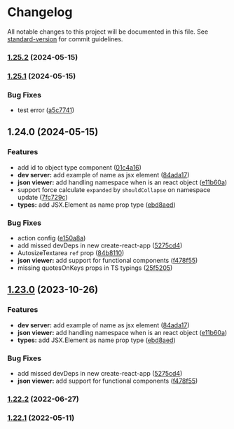 # Changelog

All notable changes to this project will be documented in this file. See [standard-version](https://github.com/conventional-changelog/standard-version) for commit guidelines.

### [1.25.2](https://github.com/Yilun-Sun/react-json-view/compare/v1.25.1...v1.25.2) (2024-05-15)

### [1.25.1](https://github.com/Yilun-Sun/react-json-view/compare/v1.24.0...v1.25.1) (2024-05-15)


### Bug Fixes

* test error ([a5c7741](https://github.com/Yilun-Sun/react-json-view/commit/a5c77411e93e858d9e2535ab5a0842fe448bda0b))

## 1.24.0 (2024-05-15)


### Features

* add id to object type component ([01c4a16](https://github.com/Yilun-Sun/react-json-view/commit/01c4a1636a3ddfd6d5f976cb8bb9159b9caa5fba))
* **dev server:** add example of name as jsx element ([84ada17](https://github.com/Yilun-Sun/react-json-view/commit/84ada17617ad1df0e748e5cf6383f9cdcefa6e02))
* **json viewer:** add handling namespace when is an react object ([e11b60a](https://github.com/Yilun-Sun/react-json-view/commit/e11b60af87fa1755554cb5c846d1d49ea12d131e))
* support force calculate `expanded` by `shouldCollapse` on namespace update ([7fc729c](https://github.com/Yilun-Sun/react-json-view/commit/7fc729c6bb147834b53867f79a34ebf7165c9e49))
* **types:** add JSX.Element as name prop type ([ebd8aed](https://github.com/Yilun-Sun/react-json-view/commit/ebd8aed8246742ebc41776a8a0bb489b8e711138))


### Bug Fixes

* action config ([e150a8a](https://github.com/Yilun-Sun/react-json-view/commit/e150a8a91dc655e583bc43939b0a64affa0c3bdd))
* add missed devDeps in new create-react-app ([5275cd4](https://github.com/Yilun-Sun/react-json-view/commit/5275cd446f7d4202b06f4a0d048092066a6b5f5b))
* AutosizeTextarea `ref` prop ([84b8110](https://github.com/Yilun-Sun/react-json-view/commit/84b8110b3ee2872ce937439f02275645fb7d17a9))
* **json viewer:** add support for functional components ([f478f55](https://github.com/Yilun-Sun/react-json-view/commit/f478f55aa2b9dbe730f9638485d9c584ccbbcc45))
* missing quotesOnKeys props in TS typings ([25f5205](https://github.com/Yilun-Sun/react-json-view/commit/25f5205f78663a37610295268bf3f7c669592681))

## [1.23.0](https://github.com/microlinkhq/react-json-view/compare/v1.22.2...v1.23.0) (2023-10-26)


### Features

* **dev server:** add example of name as jsx element ([84ada17](https://github.com/microlinkhq/react-json-view/commit/84ada17617ad1df0e748e5cf6383f9cdcefa6e02))
* **json viewer:** add handling namespace when is an react object ([e11b60a](https://github.com/microlinkhq/react-json-view/commit/e11b60af87fa1755554cb5c846d1d49ea12d131e))
* **types:** add JSX.Element as name prop type ([ebd8aed](https://github.com/microlinkhq/react-json-view/commit/ebd8aed8246742ebc41776a8a0bb489b8e711138))


### Bug Fixes

* add missed devDeps in new create-react-app ([5275cd4](https://github.com/microlinkhq/react-json-view/commit/5275cd446f7d4202b06f4a0d048092066a6b5f5b))
* **json viewer:** add support for functional components ([f478f55](https://github.com/microlinkhq/react-json-view/commit/f478f55aa2b9dbe730f9638485d9c584ccbbcc45))

### [1.22.2](https://github.com/microlinkhq/react-json-view/compare/v1.22.1...v1.22.2) (2022-06-27)

### [1.22.1](https://github.com/microlinkhq/react-json-view/compare/v1.22.0...v1.22.1) (2022-05-11)
